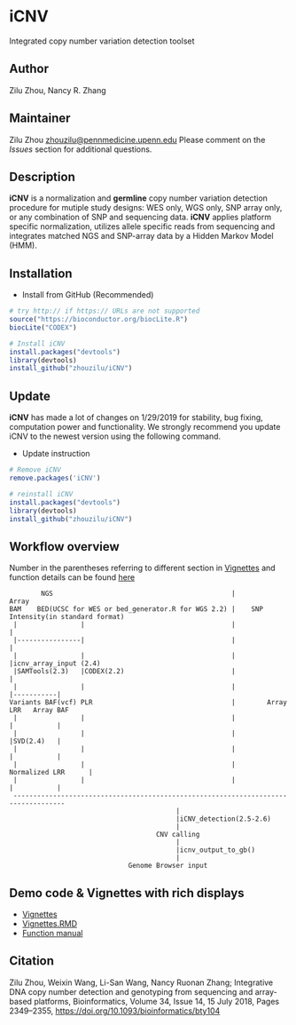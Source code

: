 # iCNV
Integrated copy number variation detection toolset

## Author
Zilu Zhou, Nancy R. Zhang

## Maintainer
Zilu Zhou <zhouzilu@pennmedicine.upenn.edu>
Please comment on the *Issues* section for additional questions.

## Description
**iCNV** is a normalization and **germline** copy number variation detection procedure for mutiple study designs: WES only, WGS only, SNP array only, or any combination of SNP and sequencing data. **iCNV** applies platform specific normalization, utilizes allele specific reads from sequencing and integrates matched NGS and SNP-array data by a Hidden Markov Model (HMM).

## Installation
* Install from GitHub (Recommended)
```r
# try http:// if https:// URLs are not supported
source("https://bioconductor.org/biocLite.R")
biocLite("CODEX")

# Install iCNV
install.packages("devtools")
library(devtools)
install_github("zhouzilu/iCNV")
```

## Update
**iCNV** has made a lot of changes on 1/29/2019 for stability, bug fixing, computation power and functionality. We strongly recommend you update iCNV to the newest version using the following command.
* Update instruction
```r
# Remove iCNV
remove.packages('iCNV')

# reinstall iCNV
install.packages("devtools")
library(devtools)
install_github("zhouzilu/iCNV")
```

## Workflow overview
Number in the parentheses referring to different section in [Vignettes](http://raw.githack.com/zhouzilu/iCNV/master/vignettes/iCNV-vignette.html) and function details can be found [here](https://bioconductor.org/packages/release/bioc/manuals/iCNV/man/iCNV.pdf)
```
        NGS                                             |           Array
BAM    BED(UCSC for WES or bed_generator.R for WGS 2.2) |    SNP Intensity(in standard format)
 |                |                                     |             |
 |----------------|                                     |             |
 |                |                                     |             |icnv_array_input (2.4)
 |SAMTools(2.3)   |CODEX(2.2)                           |             |
 |                |                                     |             |-----------|
Variants BAF(vcf) PLR                                   |        Array LRR   Array BAF
 |                |                                     |             |           |
 |                |                                     |             |SVD(2.4)   |
 |                |                                     |             |           |
 |                |                                     |     Normalized LRR      |
 |                |                                     |             |           |
 -----------------------------------------------------------------------------------
                                          |
                                          |iCNV_detection(2.5-2.6)
                                          |
                                     CNV calling
                                          |
                                          |icnv_output_to_gb()
                                          |
                              Genome Browser input
```
## Demo code & Vignettes with rich displays
* [Vignettes](http://raw.githack.com/zhouzilu/iCNV/master/vignettes/iCNV-vignette.html)
* [Vignettes.RMD](https://github.com/zhouzilu/iCNV/blob/master/vignettes/iCNV-vignette.Rmd)
* [Function manual](https://bioconductor.org/packages/release/bioc/manuals/iCNV/man/iCNV.pdf)

## Citation
Zilu Zhou, Weixin Wang, Li-San Wang, Nancy Ruonan Zhang; Integrative DNA copy number detection and genotyping from sequencing and array-based platforms, Bioinformatics, Volume 34, Issue 14, 15 July 2018, Pages 2349–2355, https://doi.org/10.1093/bioinformatics/bty104
